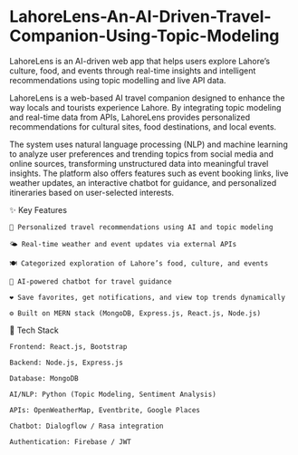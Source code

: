 # LahoreLens-An-AI-Driven-Travel-Companion-Using-Topic-Modeling
LahoreLens is an AI-driven web app that helps users explore Lahore’s culture, food, and events through real-time insights and intelligent recommendations using topic modelling and live API data.

LahoreLens is a web-based AI travel companion designed to enhance the way locals and tourists experience Lahore. By integrating topic modeling and real-time data from APIs, LahoreLens provides personalized recommendations for cultural sites, food destinations, and local events.

The system uses natural language processing (NLP) and machine learning to analyze user preferences and trending topics from social media and online sources, transforming unstructured data into meaningful travel insights. The platform also offers features such as event booking links, live weather updates, an interactive chatbot for guidance, and personalized itineraries based on user-selected interests.

✨ Key Features
    
    🧭 Personalized travel recommendations using AI and topic modeling
    
    🌤️ Real-time weather and event updates via external APIs
    
    🍽️ Categorized exploration of Lahore’s food, culture, and events
    
    💬 AI-powered chatbot for travel guidance
    
    ❤️ Save favorites, get notifications, and view top trends dynamically
    
    ⚙️ Built on MERN stack (MongoDB, Express.js, React.js, Node.js)

🧠 Tech Stack

    Frontend: React.js, Bootstrap
    
    Backend: Node.js, Express.js
    
    Database: MongoDB
    
    AI/NLP: Python (Topic Modeling, Sentiment Analysis)
    
    APIs: OpenWeatherMap, Eventbrite, Google Places
    
    Chatbot: Dialogflow / Rasa integration
    
    Authentication: Firebase / JWT
